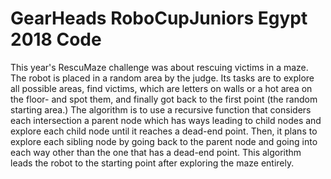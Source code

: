 # GearHeads RoboCupJuniors Egypt 2018 Code

This year's RescuMaze challenge was about rescuing victims in a maze.
The robot is placed in a random area by the judge. Its tasks are to explore all possible areas, find victims, which are letters on walls or a hot area on the floor- and spot them, and finally got back to the first point (the random starting area.)
The algorithm is to use a recursive function that considers each intersection a parent node which has ways leading to child nodes and explore each child node until it reaches a dead-end point. Then, it plans to explore each sibling node by going back to the parent node and going into each way other than the one that has a dead-end point. This algorithm leads the robot to the starting point after exploring the maze entirely.

